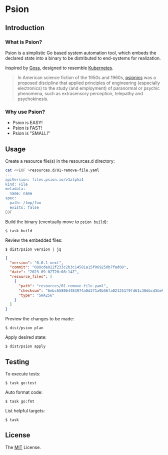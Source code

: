 # Psion

## Introduction

### What is Psion?

Psion is a simplistic Go based system automation tool, which embeds the
declared state into a binary to be distributed to end-systems for realization.

Inspired by [Goss][], designed to resemble [Kubernetes][].

> In American science fiction of the 1950s and 1960s, [psionics][] was a proposed
  discipline that applied principles of engineering (especially electronics) to
  the study (and employment) of paranormal or psychic phenomena, such as
  extrasensory perception, telepathy and psychokinesis.

### Why use Psion?

* Psion is EASY!
* Psion is FAST!
* Psion is "SMALL!"

## Usage

Create a resource file(s) in the resources.d directory:

```bash
cat <<EOF >resources.d/01-remove-file.yaml
---
apiVersion: files.psion.io/v1alpha1
kind: File
metadata:
  name: name
spec:
  path: /tmp/foo
  exists: false
EOF
```

Build the binary (eventually move to `psion build`):

    $ task build

Review the embedded files:

    $ dist/psion version | jq

```json
{
  "version": "0.0.1-next",
  "commit": "088cde022f233c2b3c14581a15f069250b7fad08",
  "date": "2023-09-02T20:08:14Z",
  "resource_files": [
    {
      "path": "resources/01-remove-file.yaml",
      "checksum": "6ebc658064483974a0d371a9b56fa021251f9fd61c30dbcd5be9ac397197909f",
      "type": "SHA256"
    }
  ]
}
```

Preview the changes to be made:

    $ dist/psion plan

Apply desired state:

    $ dist/psion apply

## Testing

To execute tests:

    $ task go:test

Auto format code:

    $ task go:fmt

List helpful targets:

    $ task

## License

The [MIT][] License.

[Goss]: https://github.com/goss-org/goss
[Kubernetes]: https://kubernetes.io/
[psionics]: https://en.wikipedia.org/wiki/Psionics
[MIT]: LICENSE

